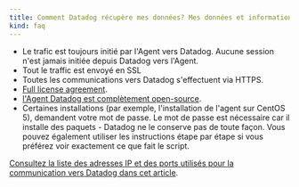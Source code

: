 ```yaml
---
title: Comment Datadog récupère mes données? Mes données et informations d'identification sont-elles sécurisées?
kind: faq
---
```


* Le trafic est toujours initié par l'Agent vers Datadog. Aucune session n'est jamais initiée depuis Datadog vers l'Agent.
* Tout le traffic est envoyé en SSL
* Toutes les communications vers Datadog s'effectuent via HTTPS.
* [Full license agreement](https://app.datadoghq.com/policy/license).
* [l'Agent Datadog est complètement open-source](https://github.com/DataDog/dd-agent/).
* Certaines installations (par exemple, l'installation de l'agent sur CentOS 5), demandent votre mot de passe. Le mot de passe est nécessaire car il installe des paquets - Datadog ne le conserve pas de toute façon. Vous pouvez également utiliser les instructions étape par étape si vous préférez voir exactement ce que fait le script.

[Consultez la liste des adresses IP et des ports utilisés pour la communication vers Datadog dans cet article](/account_management/faq/what-are-the-required-ip-s-and-ports-i-need-open-to-connect-to-the-datadog-service).
